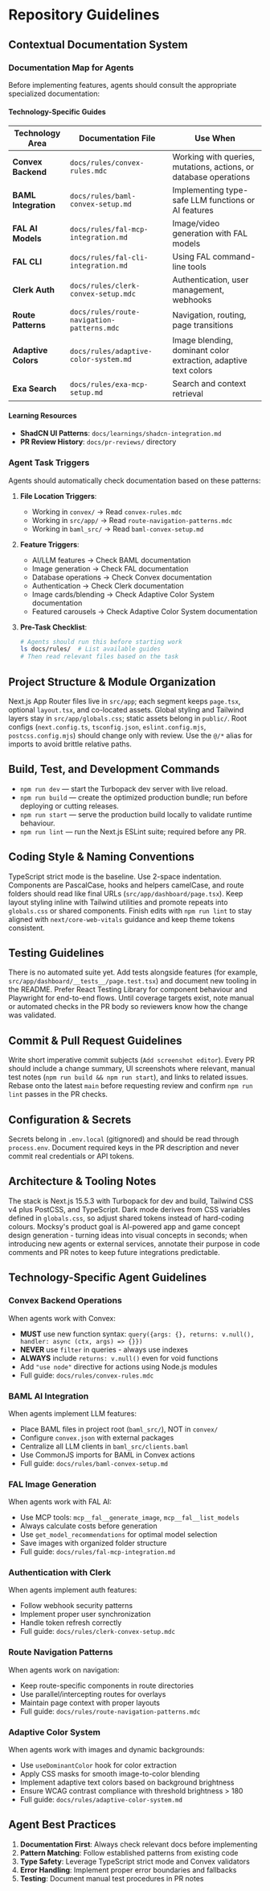 # Repository Guidelines

## Contextual Documentation System

### Documentation Map for Agents

Before implementing features, agents should consult the appropriate specialized documentation:

#### Technology-Specific Guides
| Technology Area | Documentation File | Use When |
|----------------|-------------------|-----------|
| **Convex Backend** | `docs/rules/convex-rules.mdc` | Working with queries, mutations, actions, or database operations |
| **BAML Integration** | `docs/rules/baml-convex-setup.md` | Implementing type-safe LLM functions or AI features |
| **FAL AI Models** | `docs/rules/fal-mcp-integration.md` | Image/video generation with FAL models |
| **FAL CLI** | `docs/rules/fal-cli-integration.md` | Using FAL command-line tools |
| **Clerk Auth** | `docs/rules/clerk-convex-setup.mdc` | Authentication, user management, webhooks |
| **Route Patterns** | `docs/rules/route-navigation-patterns.mdc` | Navigation, routing, page transitions |
| **Adaptive Colors** | `docs/rules/adaptive-color-system.md` | Image blending, dominant color extraction, adaptive text colors |
| **Exa Search** | `docs/rules/exa-mcp-setup.md` | Search and context retrieval |

#### Learning Resources
- **ShadCN UI Patterns**: `docs/learnings/shadcn-integration.md`
- **PR Review History**: `docs/pr-reviews/` directory

### Agent Task Triggers

Agents should automatically check documentation based on these patterns:

1. **File Location Triggers**:
   - Working in `convex/` → Read `convex-rules.mdc`
   - Working in `src/app/` → Read `route-navigation-patterns.mdc`
   - Working in `baml_src/` → Read `baml-convex-setup.md`

2. **Feature Triggers**:
   - AI/LLM features → Check BAML documentation
   - Image generation → Check FAL documentation
   - Database operations → Check Convex documentation
   - Authentication → Check Clerk documentation
   - Image cards/blending → Check Adaptive Color System documentation
   - Featured carousels → Check Adaptive Color System documentation

3. **Pre-Task Checklist**:
   ```bash
   # Agents should run this before starting work
   ls docs/rules/  # List available guides
   # Then read relevant files based on the task
   ```

## Project Structure & Module Organization
Next.js App Router files live in `src/app`; each segment keeps `page.tsx`, optional `layout.tsx`, and co-located assets. Global styling and Tailwind layers stay in `src/app/globals.css`; static assets belong in `public/`. Root configs (`next.config.ts`, `tsconfig.json`, `eslint.config.mjs`, `postcss.config.mjs`) should change only with review. Use the `@/*` alias for imports to avoid brittle relative paths.

## Build, Test, and Development Commands
- `npm run dev` — start the Turbopack dev server with live reload.
- `npm run build` — create the optimized production bundle; run before deploying or cutting releases.
- `npm run start` — serve the production build locally to validate runtime behaviour.
- `npm run lint` — run the Next.js ESLint suite; required before any PR.

## Coding Style & Naming Conventions
TypeScript strict mode is the baseline. Use 2-space indentation. Components are PascalCase, hooks and helpers camelCase, and route folders should read like final URLs (`src/app/dashboard/page.tsx`). Keep layout styling inline with Tailwind utilities and promote repeats into `globals.css` or shared components. Finish edits with `npm run lint` to stay aligned with `next/core-web-vitals` guidance and keep theme tokens consistent.

## Testing Guidelines
There is no automated suite yet. Add tests alongside features (for example, `src/app/dashboard/__tests__/page.test.tsx`) and document new tooling in the README. Prefer React Testing Library for component behaviour and Playwright for end-to-end flows. Until coverage targets exist, note manual or automated checks in the PR body so reviewers know how the change was validated.

## Commit & Pull Request Guidelines
Write short imperative commit subjects (`Add screenshot editor`). Every PR should include a change summary, UI screenshots where relevant, manual test notes (`npm run build && npm run start`), and links to related issues. Rebase onto the latest `main` before requesting review and confirm `npm run lint` passes in the PR checks.

## Configuration & Secrets
Secrets belong in `.env.local` (gitignored) and should be read through `process.env`. Document required keys in the PR description and never commit real credentials or API tokens.

## Architecture & Tooling Notes
The stack is Next.js 15.5.3 with Turbopack for dev and build, Tailwind CSS v4 plus PostCSS, and TypeScript. Dark mode derives from CSS variables defined in `globals.css`, so adjust shared tokens instead of hard-coding colours. Mocksy's product goal is AI-powered app and game concept design generation - turning ideas into visual concepts in seconds; when introducing new agents or external services, annotate their purpose in code comments and PR notes to keep future integrations predictable.

## Technology-Specific Agent Guidelines

### Convex Backend Operations
When agents work with Convex:
- **MUST** use new function syntax: `query({args: {}, returns: v.null(), handler: async (ctx, args) => {}})`
- **NEVER** use `filter` in queries - always use indexes
- **ALWAYS** include `returns: v.null()` even for void functions
- Add `"use node"` directive for actions using Node.js modules
- Full guide: `docs/rules/convex-rules.mdc`

### BAML AI Integration
When agents implement LLM features:
- Place BAML files in project root (`baml_src/`), NOT in `convex/`
- Configure `convex.json` with external packages
- Centralize all LLM clients in `baml_src/clients.baml`
- Use CommonJS imports for BAML in Convex actions
- Full guide: `docs/rules/baml-convex-setup.md`

### FAL Image Generation
When agents work with FAL AI:
- Use MCP tools: `mcp__fal__generate_image`, `mcp__fal__list_models`
- Always calculate costs before generation
- Use `get_model_recommendations` for optimal model selection
- Save images with organized folder structure
- Full guide: `docs/rules/fal-mcp-integration.md`

### Authentication with Clerk
When agents implement auth features:
- Follow webhook security patterns
- Implement proper user synchronization
- Handle token refresh correctly
- Full guide: `docs/rules/clerk-convex-setup.mdc`

### Route Navigation Patterns
When agents work on navigation:
- Keep route-specific components in route directories
- Use parallel/intercepting routes for overlays
- Maintain page context with proper layouts
- Full guide: `docs/rules/route-navigation-patterns.mdc`

### Adaptive Color System
When agents work with images and dynamic backgrounds:
- Use `useDominantColor` hook for color extraction
- Apply CSS masks for smooth image-to-color blending
- Implement adaptive text colors based on background brightness
- Ensure WCAG contrast compliance with threshold brightness > 180
- Full guide: `docs/rules/adaptive-color-system.md`

## Agent Best Practices

1. **Documentation First**: Always check relevant docs before implementing
2. **Pattern Matching**: Follow established patterns from existing code
3. **Type Safety**: Leverage TypeScript strict mode and Convex validators
4. **Error Handling**: Implement proper error boundaries and fallbacks
5. **Testing**: Document manual test procedures in PR notes
